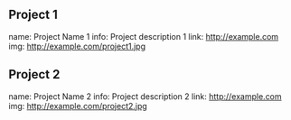 ## Project 1
name: Project Name 1
info: Project description 1
link: http://example.com
img: http://example.com/project1.jpg

## Project 2
name: Project Name 2
info: Project description 2
link: http://example.com
img: http://example.com/project2.jpg
